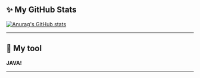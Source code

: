 ## :sparkles: **My GitHub Stats**  

[![Anurag's GitHub stats](https://github-readme-stats.vercel.app/api?username=glaciar-pp&theme=dracula)](https://github.com/anuraghazra/github-readme-stats)  

---
## :hammer: **My tool**  
**JAVA!**

---

